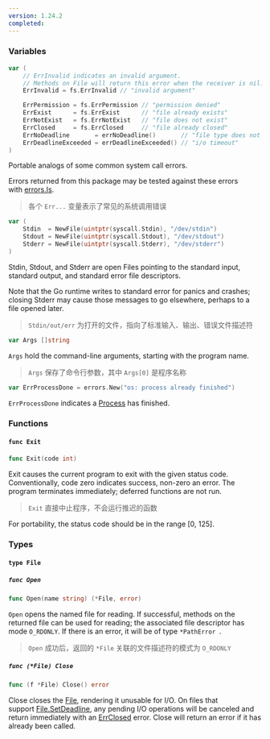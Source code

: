 ```yaml
---
version: 1.24.2
completed:
---
```

### Variables 

```go
var (
	// ErrInvalid indicates an invalid argument.
	// Methods on File will return this error when the receiver is nil.
	ErrInvalid = fs.ErrInvalid // "invalid argument"

	ErrPermission = fs.ErrPermission // "permission denied"
	ErrExist      = fs.ErrExist      // "file already exists"
	ErrNotExist   = fs.ErrNotExist   // "file does not exist"
	ErrClosed     = fs.ErrClosed     // "file already closed"
	ErrNoDeadline       = errNoDeadline()       // "file type does not support deadline"
	ErrDeadlineExceeded = errDeadlineExceeded() // "i/o timeout"
)
```

Portable analogs of some common system call errors.

Errors returned from this package may be tested against these errors with [errors.Is](https://pkg.go.dev/errors#Is).

>  各个 `Err...` 变量表示了常见的系统调用错误

```go
var (
	Stdin  = NewFile(uintptr(syscall.Stdin), "/dev/stdin")
    Stdout = NewFile(uintptr(syscall.Stdout), "/dev/stdout")
    Stderr = NewFile(uintptr(syscall.Stderr), "/dev/stderr")
)
```

Stdin, Stdout, and Stderr are open Files pointing to the standard input, standard output, and standard error file descriptors.

Note that the Go runtime writes to standard error for panics and crashes; closing Stderr may cause those messages to go elsewhere, perhaps to a file opened later.

>  `Stdin/out/err` 为打开的文件，指向了标准输入、输出、错误文件描述符

```go
var Args []string
```

`Args` hold the command-line arguments, starting with the program name.

>  `Args` 保存了命令行参数，其中 `Args[0]` 是程序名称

```go
var ErrProcessDone = errors.New("os: process already finished")
```

`ErrProcessDone` indicates a [Process](https://pkg.go.dev/os@go1.24.2#Process) has finished.

### Functions
#### `func Exit`

```go
func Exit(code int)
```

Exit causes the current program to exit with the given status code. Conventionally, code zero indicates success, non-zero an error. The program terminates immediately; deferred functions are not run.
>  `Exit` 直接中止程序，不会运行推迟的函数

For portability, the status code should be in the range \[0, 125\].

### Types 

#### `type File`
##### `func Open`

```go
func Open(name string) (*File, error)
```

`Open` opens the named file for reading. If successful, methods on the returned file can be used for reading; the associated file descriptor has mode `O_RDONLY`. If there is an error, it will be of type `*PathError `.

>  `Open` 成功后，返回的 `*File` 关联的文件描述符的模式为 `O_RDONLY`

##### `func (*File) Close`

```go
func (f *File) Close() error
```

Close closes the [File](https://pkg.go.dev/os#File), rendering it unusable for I/O. On files that support [File.SetDeadline](https://pkg.go.dev/os#File.SetDeadline), any pending I/O operations will be canceled and return immediately with an [ErrClosed](https://pkg.go.dev/os#ErrClosed) error. Close will return an error if it has already been called.
